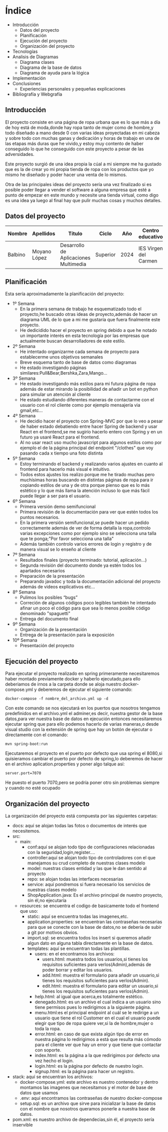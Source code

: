 # Índice

* Introducción
  * Datos del proyecto
  * Planificación
  * Ejecución del proyecto
  * Organización del proyecto
* Tecnologías
* Analisis de Diagramas
  * Diagrama clases
  * Diagrama de la base de datos
  * Diagrama de ayuda para la lógica
* Implementación
* Conclusiones
  * Experiencias personales y pequeñas explicaciones
* Bibliografía y Webgrafía   

## Introducción
El proyecto consiste en una página de ropa urbana que es lo que más a día de hoy está de moda,donde hay ropa tanto de mujer como de hombre,y todo diseñado a mano desde 0 con varias ideas proyectadas en mi cabeza y sobre todo con muchas ganas y dedicación y horas de trabajo en una de las etapas más duras que he vivido,y estoy muy contento de haber conseguido lo que he conseguido con este proyecto a pesar de las adversidades.

Este proyecto surgió de una idea propia la cúal a mi siempre me ha gustado que es la de crear yo mi propia tienda de ropa con los productos que yo mismo he diseñado y poder hacer una venta de lo mismos.

Otra de las principales ideas del proyecto sería una vez finalizado si es posible poder llegar a vender el software a alguna empresa que esté a punto de empezar en este mundo y necesite una tienda virtual, como digo es una idea ya luego al final hay que pulir muchas cosas y muchos detalles.

## Datos del proyecto

| Nombre | Apellidos | Título | Ciclo | Año | Centro educativo |
| --- | --- | --- | --- | --- | --- |
| Balbino | Moyano López | Desarrollo de Aplicaciones Multimedia | Superior | 2024 | IES Virgen del Carmen |


## Planificación

Esta sería aproximadamente la planificación del proyecto:

* 1º Semana 
  * En la primera semana de trabajo he esquematizado todo el proyecto,he buscado otras ideas de proyecto,además de hacer un diagrama UML de lo que a mi me gustaría que fuera finalmente este proyecto.
  * He dedicidido hacer el proyecto en spring debido a que he notado un importante interés en esta tecnología por las empresas que actualmente buscan desarrolladores de este estilo.
* 2º Semana 
  * He intentado organizarme cada semana de proyecto para establecerme unos objetivos semanales
  * Breve esquema tanto de base de datos como diagramas
  * He estado investigando páginas similares:Pull&Bear,Bershka,Zara,Mango...
* 3º Semana
  * He estado investigando más estilos para mi futura página de ropa además de estar mirando la posibilidad de añadir un bot en python para simular un atención al cliente
  * He estado estudiando diferentes maneras de contactarme con el usuario con el rol cliente como por ejemplo mensajería via gmail,etc...
* 4º Semana 
  * He decidio hacer el proyecto con Spring-MVC por que lo veo a pesar de haber estado debatiendo entre hacer Spring de backend y usar React en el frontend,se me sugirío hacerlo entero con Spring y en un futuro ya usaré React para el frontend.
  * Al no usar react uso mucho javascript para algunos estilos como por ejemplo el de la página principal del endpoint "/clothes" que voy pasando cada x tiempo una foto distinta
* 5º Semana 
  * Estoy terminando el backend y realizando varios ajustes en cuanto al frontend para hacerlo más visual e intuitivo.
  * Todos estos ajustes los realizo porque me he tirado muchas pero muchísimas horas buscando en distintas páginas de ropa para ir copiando estilos de una y de otra porque pienso que es lo más estético y lo que más llama la atención incluso lo que más fácil puede llegar a ser para el usuario.
* 6º Semana 
  * Primera versión demo semifuncional
  * Primera revisión de la documentación para ver que estén todos los puntos necesarios.
  * En la primera versión semifuncional,se puede hacer un pedido correctamente además de ver de forma detalla la ropa,controlo varias excepciones como por ejemplo sino se selecciona una talla que te ponga;"Por favor selecciona una talla"
  * Además también controlo varios errores de login y registro  y de manera visual se lo enseño al cliente
* 7º Semana
  * Resultados finales (proyecto terminado: tutorial, aplicación…) 
  * Segunda revisión del documento donde ya estén todos los apartados necesarios 
  * Preparación de la presentación 
  * Preparando javadoc y toda la documentación adicional del proyecto además de videos explicativos etc...
* 8º Semana 
  * Pulimos los posibles “bugs”
  * Correción de algunos códigos poco legibles también he intentado afinar un poco el código para que sea lo menos posible código denominado "spaguetti"
  * Entrega del documento final 
* 9º Semana   
  * Organización de la presentación
  * Entrega de la presentación para la exposición 
* 10º Semana  
  * Presentación del proyecto

## Ejecución del proyecto
Para ejecutar el proyecto realizado en spring primeramente necesitaremos haber montado previamente docker y haberlo ejecutado,para ello deberiamos de irnos a la carpeta donde se aloja nuestro docker-compose.yml y deberemos de ejecutar el siguiente comando:
```docker
docker-compose -f nombre_del_archivo.yml up -d
```
Con este comando se nos ejecutará en los puertos que nosotros tengamos predefinidos en el archivo.yml el adminer,es decir, nuestra gestor de la base datos,para ver nuestra base de datos en ejecución entonces necesitaremos ejecutar spring que para ello podemos hacerlo de varias maneras,o desde visual studio con la extensión de spring que hay un botón de ejecutar o directamente con el comando:
```spring
mvn spring-boot:run
```
Ejecutaremos el proyecto en el puerto por defecto que usa spring el 8080,si quisieramos cambiar el puerto por defecto de spring,lo deberemos de hacer en el archivo aplication.properties y poner algo talque así:
```application.properties
server.port=7070
```
He puesto el puerto 7070,pero se podría poner otro sin problemas siempre y cuando no esté ocupado


## Organización del proyecto
La organización del proyecto está compuesta por las siguientes carpetas:
- docs: aquí se alojan todas las fotos o documentos de interés que necesitemos.
- src:
  - main:
    - conf:aquí se alojan todo tipo de configuraciones relacionadas con la seguridad,login,register....
    - controller:aquí se alojan todo tipo de controladores con el que manejamos su crud completo de nuestras clases modelo
    - model: nuestras clases entidad y las que le dan sentido al proyecto
    - repo: se alojan todas las interfaces necesarias 
    - service: aquí pondremos si fuera necesario los servicios de nuestras clases modelo
    - ShopApplication.java: Es el archivo principal de nuestro proyecto, sin él,no ejecutaría
  - resources: se encuentra el codigo de basicamente todo el frontend que uso:
    - static: aquí se encuentra todas las imagenes,etc.
    - application.properties: se encuentran las contraseñas necesarias para que se conecte con la base de datos,no se debería de subir a git por motivos obvios.
    - import.sql: se encuentra todos los insert si queremos añadir algun dato en alguna tabla directamente en la base de datos.
    - templates: aquí se encuentran todas las plantillas.
      - users: en el encontramos los archivos:
        - users.html: muestra todos los usuarios,si tienes los requisitos suficientes para verlos(Admin),además de poder borrar y editar los usuarios.
        - add.html: muestra el formulario para añadir un usuario,si tienes los requisitos suficientes para verlos(Admin).
        - edit.html: muestra el formulario para editar un usuario,si tienes los requisitos suficientes para verlos(Admin).
      - help.html: al igual que acerca,es totalmente estético.
      - denegado.html: es un archivo el cual indica a un usuario sino tiene permisos pues lo redirigimos a la siguiente página.
      - menu.html:es el principal endpoint al cuál se le redirige a un usuario que tiene el rol Customer en el cual el usuario puede elegir que tipo de ropa quiere ver,si la de hombre,mujer o toda la ropa.
      - error.html: en caso de que exista algún tipo de error en nuestra página lo redirigimos a está que resulta más cómodo para el cliente ver que hay un error y que tiene que contactar con soporte.
      - index.html: es la página a la que redirigimos por defecto una vez hecho el login.
      - login.html: es la página por defecto de nuestro login.
      - signup.html: es la página para hacer un registro.
- stack: aquí se encuentran los archivos:
  - docker-compose.yml: este archivo es nuestro contenedor y dentro montamos las imagenes que necesitamos y el motor de base de datos que usamos
  - .env: aquí encontramos las contraseñas de nuestro docker-compose
  - setup.sql: es un archivo que sirve para inicializar la base de datos con el nombre que nosotros queramos ponerle a nuestra base de datos.
- pom.xml: es nuestro archivo de dependecias,sin él, el proyecto sería inservible


